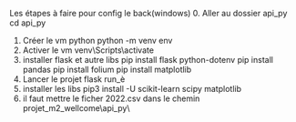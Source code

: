 Les étapes à faire pour config le back(windows)
0. Aller au dossier api_py
cd api_py 
1. Créer le vm python
python -m venv env
2. Activer le vm
 venv\Scripts\activate
3. installer flask et autre libs 
pip install flask python-dotenv
pip install pandas
pip install folium
pip install matplotlib
4. Lancer le projet
flask run_è
5. installer les libs
pip3 install -U scikit-learn scipy matplotlib
6. il faut mettre le ficher 2022.csv dans le chemin
projet_m2_wellcome\api_py\
